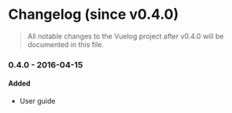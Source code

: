 # Changelog (since v0.4.0)

> All notable changes to the Vuelog project after v0.4.0 will be documented in this file.

### 0.4.0 - 2016-04-15

#### Added
- User guide
